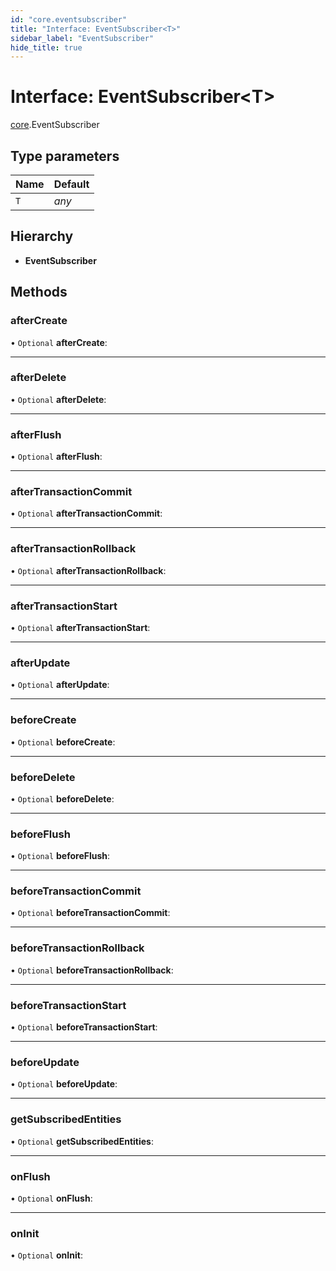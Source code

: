 ```yaml
---
id: "core.eventsubscriber"
title: "Interface: EventSubscriber<T>"
sidebar_label: "EventSubscriber"
hide_title: true
---
```


# Interface: EventSubscriber<T\>

[core](../modules/core.md).EventSubscriber

## Type parameters

Name | Default |
------ | ------ |
`T` | *any* |

## Hierarchy

* **EventSubscriber**

## Methods

### afterCreate

• `Optional` **afterCreate**: 

___

### afterDelete

• `Optional` **afterDelete**: 

___

### afterFlush

• `Optional` **afterFlush**: 

___

### afterTransactionCommit

• `Optional` **afterTransactionCommit**: 

___

### afterTransactionRollback

• `Optional` **afterTransactionRollback**: 

___

### afterTransactionStart

• `Optional` **afterTransactionStart**: 

___

### afterUpdate

• `Optional` **afterUpdate**: 

___

### beforeCreate

• `Optional` **beforeCreate**: 

___

### beforeDelete

• `Optional` **beforeDelete**: 

___

### beforeFlush

• `Optional` **beforeFlush**: 

___

### beforeTransactionCommit

• `Optional` **beforeTransactionCommit**: 

___

### beforeTransactionRollback

• `Optional` **beforeTransactionRollback**: 

___

### beforeTransactionStart

• `Optional` **beforeTransactionStart**: 

___

### beforeUpdate

• `Optional` **beforeUpdate**: 

___

### getSubscribedEntities

• `Optional` **getSubscribedEntities**: 

___

### onFlush

• `Optional` **onFlush**: 

___

### onInit

• `Optional` **onInit**:
